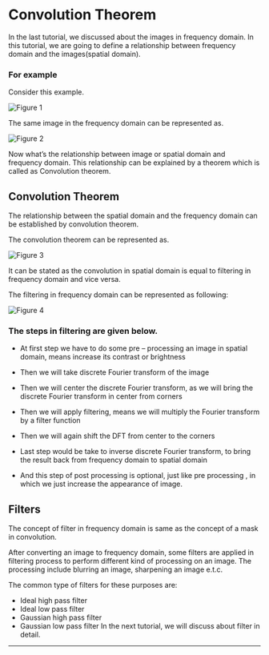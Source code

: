 # Convolution Theorem

In the last tutorial, we discussed about the images in frequency domain. In this tutorial, we are going to define a relationship between frequency domain and the images(spatial domain).

### For example

Consider this example.

![Figure 1](https://github.com/lacie-life/Image-Processing/blob/master/Theory/DIP/35-Convolution-Theorem/convolution1.jpg?raw=true)

The same image in the frequency domain can be represented as.

![Figure 2](https://github.com/lacie-life/Image-Processing/blob/master/Theory/DIP/35-Convolution-Theorem/convolution2.jpg?raw=true)

Now what’s the relationship between image or spatial domain and frequency domain. This relationship can be explained by a theorem which is called as Convolution theorem.

## Convolution Theorem
The relationship between the spatial domain and the frequency domain can be established by convolution theorem.

The convolution theorem can be represented as.

![Figure 3](https://github.com/lacie-life/Image-Processing/blob/master/Theory/DIP/35-Convolution-Theorem/convolution3.jpg?raw=true)

It can be stated as the convolution in spatial domain is equal to filtering in frequency domain and vice versa.

The filtering in frequency domain can be represented as following:

![Figure 4](https://github.com/lacie-life/Image-Processing/blob/master/Theory/DIP/35-Convolution-Theorem/convolution4.jpg?raw=true)

### The steps in filtering are given below.

+ At first step we have to do some pre – processing an image in spatial domain, means increase its contrast or brightness

+ Then we will take discrete Fourier transform of the image

+ Then we will center the discrete Fourier transform, as we will bring the discrete Fourier transform in center from corners

+ Then we will apply filtering, means we will multiply the Fourier transform by a filter function

+ Then we will again shift the DFT from center to the corners

+ Last step would be take to inverse discrete Fourier transform, to bring the result back from frequency domain to spatial domain

+ And this step of post processing is optional, just like pre processing , in which we just increase the appearance of image.


## Filters
The concept of filter in frequency domain is same as the concept of a mask in convolution.

After converting an image to frequency domain, some filters are applied in filtering process to perform different kind of processing on an image. The processing include blurring an image, sharpening an image e.t.c.

The common type of filters for these purposes are:

+ Ideal high pass filter
+ Ideal low pass filter
+ Gaussian high pass filter
+ Gaussian low pass filter
In the next tutorial, we will discuss about filter in detail.

---------------------------------------------------------------------------------------------------------------------------------------------------------------------